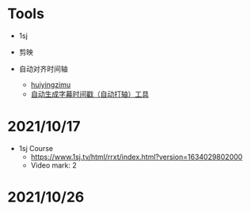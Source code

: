 # Tools
- 1sj
- 剪映


- 自动对齐时间轴
  - [huiyingzimu](https://huiyingzimu.com/txt-align/)
  - [自动生成字幕时间戳（自动打轴）工具](https://zhuanlan.zhihu.com/p/137173994)




# 2021/10/17
- 1sj Course
  - https://www.1sj.tv/html/rrxt/index.html?version=1634029802000
  - Video mark: 2


# 2021/10/26
